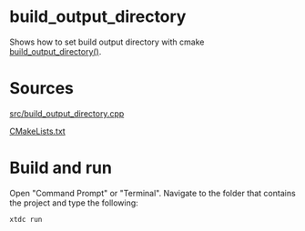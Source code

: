 # build_output_directory

Shows how to set build output directory with cmake [build_output_directory()](../../../../scripts/cmake/xtd_commands.cmake).

# Sources

[src/build_output_directory.cpp](src/build_output_directory.cpp)

[CMakeLists.txt](CMakeLists.txt)

# Build and run

Open "Command Prompt" or "Terminal". Navigate to the folder that contains the project and type the following:

```shell
xtdc run
```
